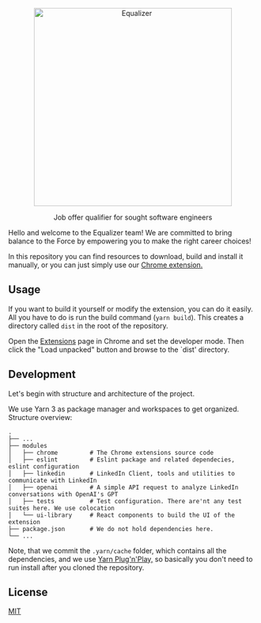 <p align="center">
  <a href="https://equalizer.dev/">
    <picture>
      <source media="(prefers-color-scheme: dark)" srcset="https://user-images.githubusercontent.com/10433384/254391392-8fb55c77-8212-4f7b-8fc8-2debe9a83a48.png">
      <img src="https://user-images.githubusercontent.com/10433384/254391724-cddee5fb-cca8-4c50-9501-3dbfe435f49e.png" alt="Equalizer" width="400" />
    </picture>
  </a>
</p>

<p align="center">Job offer qualifier for sought software engineers</p>

Hello and welcome to the Equalizer team! We are committed to bring balance to the Force by empowering you to make
the right career choices!

In this repository you can find resources to download, build and install it manually, or you can just simply
use our [Chrome extension.][chrome-extension]

## Usage

If you want to build it yourself or modify the extension, you can do it easily. All you have to do is run the build command (`yarn build`). This creates a directory called `dist` in the root of the repository.

Open the [Extensions][chrome-page] page in Chrome and set the developer mode. Then click the "Load unpacked" button and browse to the `dist' directory.

## Development

Let's begin with structure and architecture of the project. 

We use Yarn 3 as package manager and workspaces to get organized. Structure overview:

```
.
├── ...
├── modules         
│   ├── chrome         # The Chrome extensions source code
│   ├── eslint         # Eslint package and related dependecies, eslint configuration
│   ├── linkedin       # LinkedIn Client, tools and utilities to communicate with LinkedIn
│   ├── openai         # A simple API request to analyze LinkedIn conversations with OpenAI's GPT
│   ├── tests          # Test configuration. There are'nt any test suites here. We use colocation
│   └── ui-library     # React components to build the UI of the extension 
├── package.json       # We do not hold dependencies here.
└── ...
```

Note, that we commit the `.yarn/cache` folder, which contains all the dependencies, and we use 
[Yarn Plug'n'Play,][yarn-pnp] so basically you don't need to run install after you cloned the
repository. 

## License

[MIT](https://github.com/eqrdev/extension/blob/master/LICENSE)

[chrome-extension]: https://equalizer.dev/
[chrome-page]: chrome://extensions/
[yarn-pnp]: https://yarnpkg.com/features/pnp

